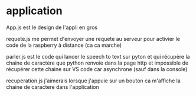 # application

App.js est le design de l'appli en gros 

requete.js me permet d'envoyer une requete au serveur pour activier le code de la raspberry à distance (ca ca marche)

parler.js est le code qui lancer le speech to text sur pyton et qui récupère la chaine de caractère que python renvoie dans la page http et 
impossible de récupérer cette chaine sur VS code car asynchrone (sauf dans la console)

recuperation.js j'aimerais lorsque j'appuie sur un bouton ca m'affiche la chaine de caractere dans l'application


